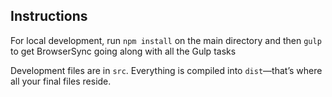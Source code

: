 ## Instructions
For local development, run `npm install` on the main directory and then `gulp` to get BrowserSync going along with all the Gulp tasks

Development files are in `src`. Everything is compiled into `dist`—that’s where all your final files reside.